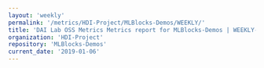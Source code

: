 ```yaml
---
layout: 'weekly'
permalink: '/metrics/HDI-Project/MLBlocks-Demos/WEEKLY/'
title: 'DAI Lab OSS Metrics Metrics report for MLBlocks-Demos | WEEKLY-REPORT-2019-01-06'
organization: 'HDI-Project'
repository: 'MLBlocks-Demos'
current_date: '2019-01-06'
---
```

